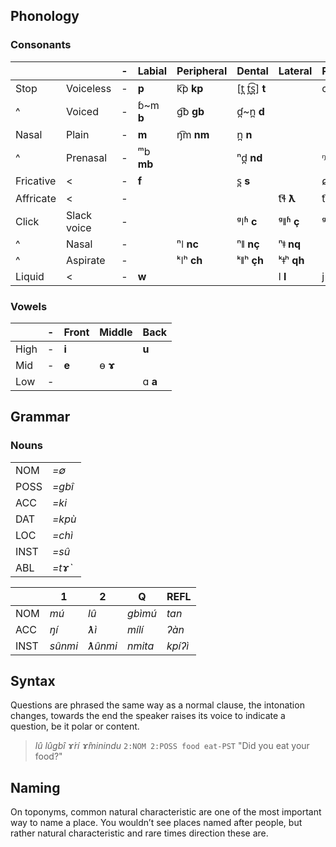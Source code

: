




## Phonology
### Consonants

|           |             | -   | Labial     | Peripheral | Dental            | Lateral    | Palatal    | Glottal | Pharyngeal |
| --------- | ----------- | --- | ---------- | ---------- | ----------------- | ---------- | ---------- | ------- | ---------- |
| Stop      | Voiceless   | -   | **p**      | k͡p **kp** | \[t̪ t̪͡s̪] **t** |            | c **ky**   | **k**   | **ʔ**      |
| ^         | Voiced      | -   | ɓ\~m **b** | g͡b **gb** | ɗ̪\~n̪ **d**      |            |            |         |            |
| Nasal     | Plain       | -   | **m**      | ŋ͡m **nm** | n̪ **n**          |            |            |         |            |
| ^         | Prenasal    | -   | ᵐb **mb**  |            | ⁿd̪ **nd**        |            | ᵑg~ŋ **ŋ** |         |            |
| Fricative | <           | -   | **f**      |            | s̪ **s**          |            | ɕ **š**    | h **h** | ʕ **x**    |
| Affricate | <           | -   |            |            |                   | t͡ɬ **ƛ**  | t͡ɕ **č**  |         |            |
| Click     | Slack voice | -   |            |            | ᵍǀʱ **c**         | ᵍǁʱ **ç**  | ᵍǂʱ **q**  |         |            |
| ^         | Nasal       | -   |            | ⁿǀ **nc**  | ⁿǁ **nç**         | ⁿǂ **nq**  |            |         |            |
| ^         | Aspirate    | -   |            | ᵏǀʰ **ch** | ᵏǁʰ **çh**        | ᵏǂʰ **qh** |            |         |            |
| Liquid    | <           | -   | **w**      |            |                   | l **l**    | j **y**    |         |            |
### Vowels

|      | -   | Front | Middle  | Back    |
| ---- | --- | ----- | ------- | ------- |
| High | -   | **i** |         | **u**   |
| Mid  | -   | **e** | ɵ **ɤ** |         |
| Low  | -   |       |         | ɑ **a** |


## Grammar
### Nouns

|      |        |
| ---- | ------ |
| NOM  | _=∅_   |
| POSS | _=gbî_ |
| ACC  | _=ki_  |
| DAT  | _=kpù_ |
| LOC  | _=chì_ |
| INST | _=sû_  |
| ABL  | _=tɤ̀_ |

| |1|2|Q|REFL|
|---|---|---|---|---|
|NOM|_mú_|_lû_|_gbìmú_|_tan_|
|ACC|_ŋí_|_ƛì_|_mílí_|_ʔàn_|
|INST|_sûnmi_|_ƛûnmi_|_nmita_|_kpíʔì_|
## Syntax
Questions are phrased the same way as a normal clause, the intonation changes, towards the end the speaker raises its voice to indicate a question, be it polar or content.

> *lû lûgbî ɤ́rí ɤ̂minindu*
> `2:NOM 2:POSS food eat-PST`
> "Did you eat your food?"

## Naming
On toponyms, common natural characteristic are one of the most important way to name a place. You wouldn’t see places named after people, but rather natural characteristic and rare times direction these are.
